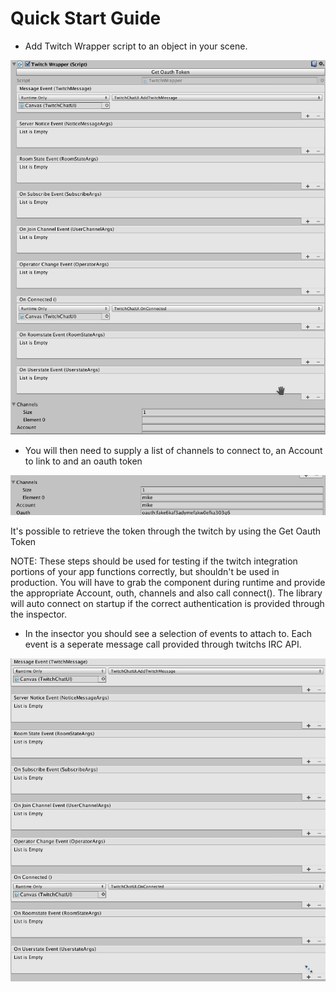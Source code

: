 # Quick Start Guide

* Add Twitch Wrapper script to an object in your scene.

![Twitch Wrapper](./images/TwitchWrapper_QuickStart.png)

* You will then need to supply a list of channels to connect to, an Account to link to and an oauth token

![Connection](./images/Connection_QuickStart.png)

It's possible to retrieve the token through the twitch by using the Get Oauth Token

NOTE: These steps should be used for testing if the twitch integration
portions of your app functions correctly, but shouldn't be used in
production. You will have to grab the component during runtime and provide the
appropriate Account, outh, channels and also call connect(). The library will
auto connect on startup if the correct authentication is provided through the
inspector.

* In the insector you should see a selection of events to attach to. Each event
is a seperate message call provided through twitchs IRC API. 

![Events](./images/Events_QuickStart.png)


